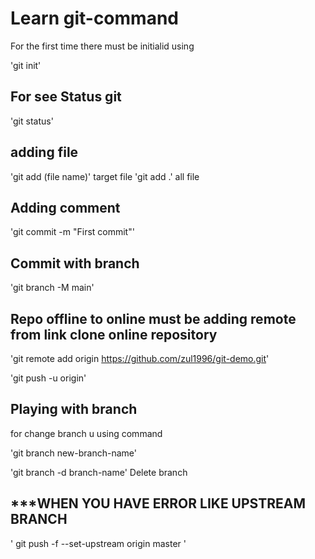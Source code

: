 # Learn git-command

For the first time there must be initialid using

'git init'

##  For see Status git

'git status'

## adding file 

'git add (file name)' target file
'git add .' all file

## Adding comment

'git commit -m "First commit"'

## Commit with branch

'git branch -M main'

## Repo offline to online must be adding remote from link clone online repository

'git remote add origin https://github.com/zul1996/git-demo.git'

'git push -u origin'

## Playing with branch

for change branch u using command

'git branch new-branch-name'

'git branch -d branch-name' Delete branch

## ***WHEN YOU HAVE ERROR LIKE UPSTREAM BRANCH

' git push -f --set-upstream origin master '
